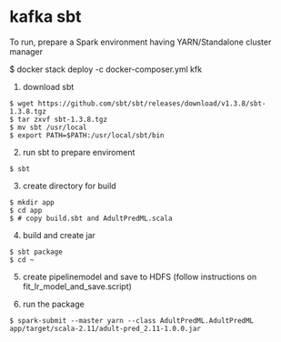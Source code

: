 # kafka sbt

To run, prepare a Spark environment having YARN/Standalone cluster manager

$ docker stack deploy -c docker-composer.yml kfk

1) download sbt
```shell
$ wget https://github.com/sbt/sbt/releases/download/v1.3.8/sbt-1.3.8.tgz
$ tar zxvf sbt-1.3.8.tgz
$ mv sbt /usr/local
$ export PATH=$PATH:/usr/local/sbt/bin
```

2) run sbt to prepare enviroment
```shell
$ sbt
```

3) create directory for build
```shell
$ mkdir app
$ cd app
$ # copy build.sbt and AdultPredML.scala
```

4) build and create jar
```shell
$ sbt package
$ cd ~
```

5) create pipelinemodel and save to HDFS (follow instructions on fit_lr_model_and_save.script)

6) run the package
```shell
$ spark-submit --master yarn --class AdultPredML.AdultPredML app/target/scala-2.11/adult-pred_2.11-1.0.0.jar
```